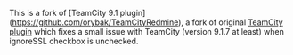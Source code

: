 This is a fork of [TeamCity 9.1 plugin] (https://github.com/orybak/TeamCityRedmine), a fork of original [TeamCity plugin](https://github.com/milgner/TeamCityRedmine) which fixes a small issue with TeamCity (version 9.1.7 at least) when ignoreSSL checkbox is unchecked.
